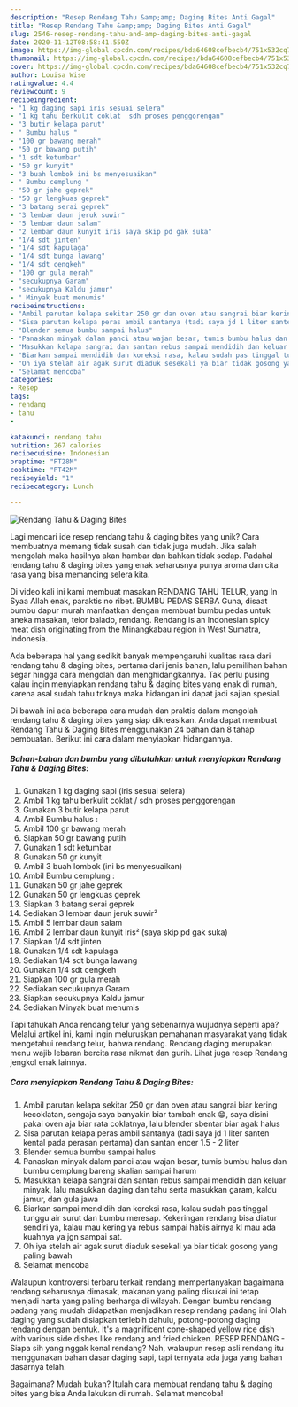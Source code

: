 ```yaml
---
description: "Resep Rendang Tahu &amp;amp; Daging Bites Anti Gagal"
title: "Resep Rendang Tahu &amp;amp; Daging Bites Anti Gagal"
slug: 2546-resep-rendang-tahu-and-amp-daging-bites-anti-gagal
date: 2020-11-12T08:58:41.550Z
image: https://img-global.cpcdn.com/recipes/bda64608cefbecb4/751x532cq70/rendang-tahu-daging-bites-foto-resep-utama.jpg
thumbnail: https://img-global.cpcdn.com/recipes/bda64608cefbecb4/751x532cq70/rendang-tahu-daging-bites-foto-resep-utama.jpg
cover: https://img-global.cpcdn.com/recipes/bda64608cefbecb4/751x532cq70/rendang-tahu-daging-bites-foto-resep-utama.jpg
author: Louisa Wise
ratingvalue: 4.4
reviewcount: 9
recipeingredient:
- "1 kg daging sapi iris sesuai selera"
- "1 kg tahu berkulit coklat  sdh proses penggorengan"
- "3 butir kelapa parut"
- " Bumbu halus "
- "100 gr bawang merah"
- "50 gr bawang putih"
- "1 sdt ketumbar"
- "50 gr kunyit"
- "3 buah lombok ini bs menyesuaikan"
- " Bumbu cemplung "
- "50 gr jahe geprek"
- "50 gr lengkuas geprek"
- "3 batang serai geprek"
- "3 lembar daun jeruk suwir"
- "5 lembar daun salam"
- "2 lembar daun kunyit iris saya skip pd gak suka"
- "1/4 sdt jinten"
- "1/4 sdt kapulaga"
- "1/4 sdt bunga lawang"
- "1/4 sdt cengkeh"
- "100 gr gula merah"
- "secukupnya Garam"
- "secukupnya Kaldu jamur"
- " Minyak buat menumis"
recipeinstructions:
- "Ambil parutan kelapa sekitar 250 gr dan oven atau sangrai biar kering kecoklatan, sengaja saya banyakin biar tambah enak 😁, saya disini pakai oven aja biar rata coklatnya, lalu blender sbentar biar agak halus"
- "Sisa parutan kelapa peras ambil santanya (tadi saya jd 1 liter santen kental pada perasan pertama) dan santan encer 1.5 - 2 liter"
- "Blender semua bumbu sampai halus"
- "Panaskan minyak dalam panci atau wajan besar, tumis bumbu halus dan bumbu cemplung bareng skalian sampai harum"
- "Masukkan kelapa sangrai dan santan rebus sampai mendidih dan keluar minyak, lalu masukkan daging dan tahu serta masukkan garam, kaldu jamur, dan gula jawa"
- "Biarkan sampai mendidih dan koreksi rasa, kalau sudah pas tinggal tunggu air surut dan bumbu meresap. Kekeringan rendang bisa diatur sendiri ya, kalau mau kering ya rebus sampai habis airnya kl mau ada kuahnya ya jgn sampai sat."
- "Oh iya stelah air agak surut diaduk sesekali ya biar tidak gosong yang paling bawah"
- "Selamat mencoba"
categories:
- Resep
tags:
- rendang
- tahu
- 

katakunci: rendang tahu  
nutrition: 267 calories
recipecuisine: Indonesian
preptime: "PT28M"
cooktime: "PT42M"
recipeyield: "1"
recipecategory: Lunch

---
```



![Rendang Tahu &amp; Daging Bites](https://img-global.cpcdn.com/recipes/bda64608cefbecb4/751x532cq70/rendang-tahu-daging-bites-foto-resep-utama.jpg)

Lagi mencari ide resep rendang tahu &amp; daging bites yang unik? Cara membuatnya memang tidak susah dan tidak juga mudah. Jika salah mengolah maka hasilnya akan hambar dan bahkan tidak sedap. Padahal rendang tahu &amp; daging bites yang enak seharusnya punya aroma dan cita rasa yang bisa memancing selera kita.

Di video kali ini kami membuat masakan RENDANG TAHU TELUR, yang In Syaa Allah enak, paraktis no ribet. BUMBU PEDAS SERBA Guna, disaat bumbu dapur murah manfaatkan dengan membuat bumbu pedas untuk aneka masakan, telor balado, rendang. Rendang is an Indonesian spicy meat dish originating from the Minangkabau region in West Sumatra, Indonesia.

Ada beberapa hal yang sedikit banyak mempengaruhi kualitas rasa dari rendang tahu &amp; daging bites, pertama dari jenis bahan, lalu pemilihan bahan segar hingga cara mengolah dan menghidangkannya. Tak perlu pusing kalau ingin menyiapkan rendang tahu &amp; daging bites yang enak di rumah, karena asal sudah tahu triknya maka hidangan ini dapat jadi sajian spesial.


Di bawah ini ada beberapa cara mudah dan praktis dalam mengolah rendang tahu &amp; daging bites yang siap dikreasikan. Anda dapat membuat Rendang Tahu &amp; Daging Bites menggunakan 24 bahan dan 8 tahap pembuatan. Berikut ini cara dalam menyiapkan hidangannya.

<!--inarticleads1-->

##### Bahan-bahan dan bumbu yang dibutuhkan untuk menyiapkan Rendang Tahu &amp; Daging Bites:

1. Gunakan 1 kg daging sapi (iris sesuai selera)
1. Ambil 1 kg tahu berkulit coklat / sdh proses penggorengan
1. Gunakan 3 butir kelapa parut
1. Ambil  Bumbu halus :
1. Ambil 100 gr bawang merah
1. Siapkan 50 gr bawang putih
1. Gunakan 1 sdt ketumbar
1. Gunakan 50 gr kunyit
1. Ambil 3 buah lombok (ini bs menyesuaikan)
1. Ambil  Bumbu cemplung :
1. Gunakan 50 gr jahe geprek
1. Gunakan 50 gr lengkuas geprek
1. Siapkan 3 batang serai geprek
1. Sediakan 3 lembar daun jeruk suwir²
1. Ambil 5 lembar daun salam
1. Ambil 2 lembar daun kunyit iris² (saya skip pd gak suka)
1. Siapkan 1/4 sdt jinten
1. Gunakan 1/4 sdt kapulaga
1. Sediakan 1/4 sdt bunga lawang
1. Gunakan 1/4 sdt cengkeh
1. Siapkan 100 gr gula merah
1. Sediakan secukupnya Garam
1. Siapkan secukupnya Kaldu jamur
1. Sediakan  Minyak buat menumis


Tapi tahukah Anda rendang telur yang sebenarnya wujudnya seperti apa? Melalui artikel ini, kami ingin meluruskan pemahanan masyarakat yang tidak mengetahui rendang telur, bahwa rendang. Rendang daging merupakan menu wajib lebaran bercita rasa nikmat dan gurih. Lihat juga resep Rendang jengkol enak lainnya. 

<!--inarticleads2-->

##### Cara menyiapkan Rendang Tahu &amp; Daging Bites:

1. Ambil parutan kelapa sekitar 250 gr dan oven atau sangrai biar kering kecoklatan, sengaja saya banyakin biar tambah enak 😁, saya disini pakai oven aja biar rata coklatnya, lalu blender sbentar biar agak halus
1. Sisa parutan kelapa peras ambil santanya (tadi saya jd 1 liter santen kental pada perasan pertama) dan santan encer 1.5 - 2 liter
1. Blender semua bumbu sampai halus
1. Panaskan minyak dalam panci atau wajan besar, tumis bumbu halus dan bumbu cemplung bareng skalian sampai harum
1. Masukkan kelapa sangrai dan santan rebus sampai mendidih dan keluar minyak, lalu masukkan daging dan tahu serta masukkan garam, kaldu jamur, dan gula jawa
1. Biarkan sampai mendidih dan koreksi rasa, kalau sudah pas tinggal tunggu air surut dan bumbu meresap. Kekeringan rendang bisa diatur sendiri ya, kalau mau kering ya rebus sampai habis airnya kl mau ada kuahnya ya jgn sampai sat.
1. Oh iya stelah air agak surut diaduk sesekali ya biar tidak gosong yang paling bawah
1. Selamat mencoba


Walaupun kontroversi terbaru terkait rendang mempertanyakan bagaimana rendang seharusnya dimasak, makanan yang paling disukai ini tetap menjadi harta yang paling berharga di wilayah. Dengan bumbu rendang padang yang mudah didapatkan menjadikan resep rendang padang ini Olah daging yang sudah disiapkan terlebih dahulu, potong-potong daging rendang dengan bentuk. It&#39;s a magnificent cone-shaped yellow rice dish with various side dishes like rendang and fried chicken. RESEP RENDANG - Siapa sih yang nggak kenal rendang? Nah, walaupun resep asli rendang itu menggunakan bahan dasar daging sapi, tapi ternyata ada juga yang bahan dasarnya telah. 

Bagaimana? Mudah bukan? Itulah cara membuat rendang tahu &amp; daging bites yang bisa Anda lakukan di rumah. Selamat mencoba!
